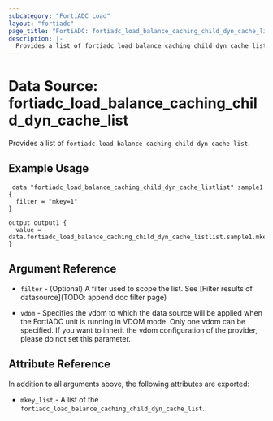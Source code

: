 ```yaml
---
subcategory: "FortiADC Load"
layout: "fortiadc"
page_title: "FortiADC: fortiadc_load_balance_caching_child_dyn_cache_list"
description: |-
  Provides a list of fortiadc load balance caching child dyn cache list
---
```


# Data Source: fortiadc_load_balance_caching_child_dyn_cache_list
Provides a list of `fortiadc load balance caching child dyn cache list`.

## Example Usage

```hcl
 data "fortiadc_load_balance_caching_child_dyn_cache_listlist" sample1 {
  filter = "mkey=1"
}

output output1 {
  value = data.fortiadc_load_balance_caching_child_dyn_cache_listlist.sample1.mkey_list
}
```

## Argument Reference

* `filter` - (Optional) A filter used to scope the list. See [Filter results of datasource](TODO: append doc filter page)

* `vdom` - Specifies the vdom to which the data source will be applied when the FortiADC unit is running in VDOM mode. Only one vdom can be specified. If you want to inherit the vdom configuration of the provider, please do not set this parameter.

## Attribute Reference

In addition to all arguments above, the following attributes are exported:

* `mkey_list` -  A list of the `fortiadc_load_balance_caching_child_dyn_cache_list`.
